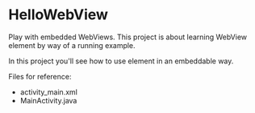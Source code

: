 HelloWebView
============

Play with embedded WebViews. This project is about learning WebView element by way of a running example.

In this project you'll see how to use <WebView> element in an embeddable way.

Files for reference:

* activity_main.xml
* MainActivity.java
